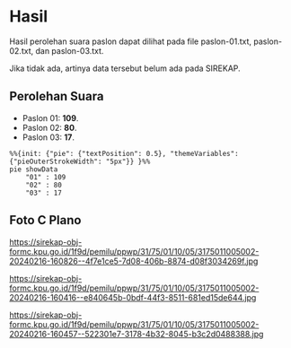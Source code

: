# Hasil

Hasil perolehan suara paslon dapat dilihat pada file paslon-01.txt, paslon-02.txt, dan paslon-03.txt.

Jika tidak ada, artinya data tersebut belum ada pada SIREKAP.

## Perolehan Suara

 * Paslon 01: **109**.
 * Paslon 02: **80**.
 * Paslon 03: **17**.

```mermaid
%%{init: {"pie": {"textPosition": 0.5}, "themeVariables": {"pieOuterStrokeWidth": "5px"}} }%%
pie showData
    "01" : 109
    "02" : 80
    "03" : 17
```
## Foto C Plano

https://sirekap-obj-formc.kpu.go.id/1f9d/pemilu/ppwp/31/75/01/10/05/3175011005002-20240216-160826--4f7e1ce5-7d08-406b-8874-d08f3034269f.jpg

https://sirekap-obj-formc.kpu.go.id/1f9d/pemilu/ppwp/31/75/01/10/05/3175011005002-20240216-160416--e840645b-0bdf-44f3-8511-681ed15de644.jpg

https://sirekap-obj-formc.kpu.go.id/1f9d/pemilu/ppwp/31/75/01/10/05/3175011005002-20240216-160457--522301e7-3178-4b32-8045-b3c2d0488388.jpg
